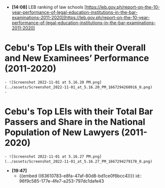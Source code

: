 - **[14:08]**  LEB ranking of law schools [https://leb.gov.ph/report-on-the-10-year-performance-of-legal-education-institutions-in-the-bar-examinations-2011-2020](https://leb.gov.ph/report-on-the-10-year-performance-of-legal-education-institutions-in-the-bar-examinations-2011-2020)
# Cebu's Top LEIs with their Overall and New Examinees’ Performance (2011-2020)
	- ![Screenshot 2022-11-01 at 5.16.20 PM.png](../assets/Screenshot_2022-11-01_at_5.16.20_PM_1667294260916_0.png)
	-
# Cebu's Top LEIs with their Total Bar Passers and Share in the National Population of New Lawyers (2011-2020)
	- ![Screenshot 2022-11-01 at 5.16.27 PM.png](../assets/Screenshot_2022-11-01_at_5.16.27_PM_1667294279178_0.png)
- **[19:47]**
	- {{embed ((63610783-e8fa-47af-80d8-bd1ce0f6bcc4))}}
	  id:: 96f9c585-177e-4fe7-a253-797dc1dafe43